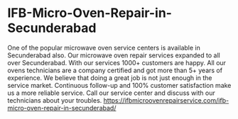 # IFB-Micro-Oven-Repair-in-Secunderabad
One of the popular microwave oven service centers is available in Secunderabad also. Our microwave oven repair services expanded to all over Secunderabad. With our services 1000+ customers are happy. All our ovens technicians are a company certified and got more than 5+ years of experience. We believe that doing a great job is not just enough in the service market. Continuous follow-up and 100% customer satisfaction make us a more reliable service. Call our service center and discuss with our technicians about your troubles.    https://ifbmicroovenrepairservice.com/ifb-micro-oven-repair-in-secunderabad/
